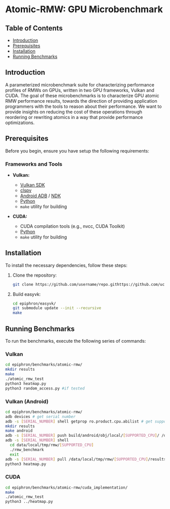 # Atomic-RMW: GPU Microbenchmark 

## Table of Contents
- [Introduction](#introduction)
- [Prerequisites](#prerequisites)
- [Installation](#installation)
- [Running Benchmarks](#running-benchmarks)

## Introduction
A parameterized microbenchmark suite for characterizing performance profiles of RMWs on GPUs, written in two GPU frameworks, Vulkan and CUDA. The goal of these microbenchmarks is to characterize GPU atomic RMW performance results, towards the direction of providing application programmers with the tools to reason about their performance. We want to provide insights on reducing the cost of these operations through reordering or rewriting atomics in a way that provide performance optimizations.

## Prerequisites
Before you begin, ensure you have setup the following requirements:

### Frameworks and Tools
- **Vulkan:**
  - [Vulkan SDK](https://vulkan.lunarg.com/sdk/home)
  - [clspv](https://github.com/google/clspv)
  - [Android ADB](https://developer.android.com/studio/command-line/adb) / [NDK](https://developer.android.com/ndk)
  - [Python](https://www.python.org/)
  - `make` utility for building

- **CUDA:**
  - CUDA compilation tools (e.g., nvcc, CUDA Toolkit)
  - [Python](https://www.python.org/)
  - `make` utility for building

## Installation
To install the necessary dependencies, follow these steps:

1. Clone the repository:
    ```bash
    git clone https://github.com/username/repo.githttps://github.com/ucsc-chpl/epiphron.git
    ```
    
2. Build easyvk:
    ```bash
    cd epiphron/easyvk/
    git submodule update --init --recursive
    make
    ```

## Running Benchmarks
To run the benchmarks, execute the following series of commands:

### Vulkan

```bash
cd epiphron/benchmarks/atomic-rmw/
mkdir results
make
./atomic_rmw_test
python3 heatmap.py
python3 random_access.py #if tested
```

### Vulkan (Android)
```bash
cd epiphron/benchmarks/atomic-rmw/
adb devices # get serial number
adb -s [SERIAL_NUMBER] shell getprop ro.product.cpu.abilist # get supported ABI, use ro.product.cpu.abi if pre-lollipop version
mkdir results
make android
adb -s [SERIAL_NUMBER] push build/android/obj/local/[SUPPORTED_CPU]/ /data/local/tmp/rmw
adb -s [SERIAL_NUMBER] shell
  cd data/local/tmp/rmw/[SUPPORTED_CPU]
  ./rmw_benchmark
  exit
adb -s [SERIAL_NUMBER] pull /data/local/tmp/rmw/[SUPPORTED_CPU]/results/ .
python3 heatmap.py
```

### CUDA

```bash
cd epiphron/benchmarks/atomic-rmw/cuda_implementation/
make
./atomic_rmw_test
python3 ../heatmap.py
```
